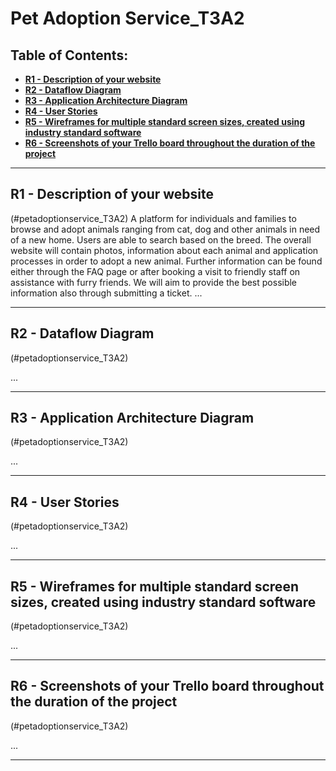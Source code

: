 # **Pet Adoption Service_T3A2** <!-- omit in toc -->
## **Table of Contents:** <!-- omit in toc -->
- [**R1 - Description of your website**](#r1---description-of-your-website)
- [**R2 - Dataflow Diagram**](#r2---dataflow-diagram)
- [**R3 - Application Architecture Diagram**](#r3---application-architecture-diagram)
- [**R4 - User Stories**](#r4---user-stories)
- [**R5 - Wireframes for multiple standard screen sizes, created using industry standard software**](#r5---wireframes-for-multiple-standard-screen-sizes-created-using-industry-standard-software)
- [**R6 - Screenshots of your Trello board throughout the duration of the project**](#r6---screenshots-of-your-trello-board-throughout-the-duration-of-the-project)

---

## **R1 - Description of your website**
(#petadoptionservice_T3A2)
A platform for individuals and families to browse and adopt animals ranging from cat, dog and other animals in need of a new home. Users are able to search based on the breed. The overall website will contain photos, information about each animal and application processes in order to adopt a new animal.
Further information can be found either through the FAQ page or after booking a visit to friendly staff on assistance with furry friends. We will aim to provide the best possible information also through submitting a ticket.
...

---
## **R2 - Dataflow Diagram**
(#petadoptionservice_T3A2)

...

---
## **R3 - Application Architecture Diagram**
(#petadoptionservice_T3A2)

...

---
## **R4 - User Stories**
(#petadoptionservice_T3A2)

...

---
## **R5 - Wireframes for multiple standard screen sizes, created using industry standard software**
(#petadoptionservice_T3A2)

...

---
## **R6 - Screenshots of your Trello board throughout the duration of the project**
(#petadoptionservice_T3A2)

...

---
